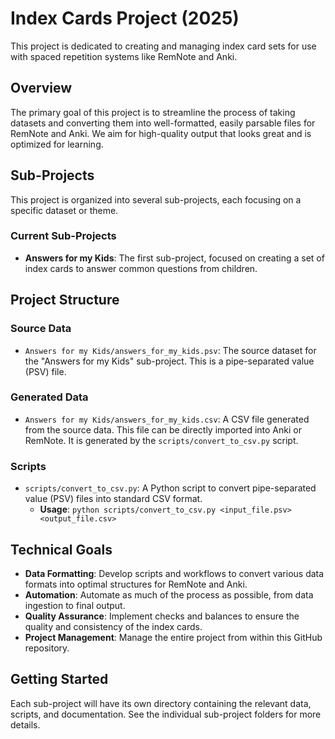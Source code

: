 # Index Cards Project (2025)

This project is dedicated to creating and managing index card sets for use with spaced repetition systems like RemNote and Anki.

## Overview

The primary goal of this project is to streamline the process of taking datasets and converting them into well-formatted, easily parsable files for RemNote and Anki. We aim for high-quality output that looks great and is optimized for learning.

## Sub-Projects

This project is organized into several sub-projects, each focusing on a specific dataset or theme.

### Current Sub-Projects

- **Answers for my Kids**: The first sub-project, focused on creating a set of index cards to answer common questions from children.

## Project Structure

### Source Data

-   `Answers for my Kids/answers_for_my_kids.psv`: The source dataset for the "Answers for my Kids" sub-project. This is a pipe-separated value (PSV) file.

### Generated Data

-   `Answers for my Kids/answers_for_my_kids.csv`: A CSV file generated from the source data. This file can be directly imported into Anki or RemNote. It is generated by the `scripts/convert_to_csv.py` script.

### Scripts

-   `scripts/convert_to_csv.py`: A Python script to convert pipe-separated value (PSV) files into standard CSV format.
    -   **Usage**: `python scripts/convert_to_csv.py <input_file.psv> <output_file.csv>`

## Technical Goals

-   **Data Formatting**: Develop scripts and workflows to convert various data formats into optimal structures for RemNote and Anki.
-   **Automation**: Automate as much of the process as possible, from data ingestion to final output.
-   **Quality Assurance**: Implement checks and balances to ensure the quality and consistency of the index cards.
-   **Project Management**: Manage the entire project from within this GitHub repository.

## Getting Started

Each sub-project will have its own directory containing the relevant data, scripts, and documentation. See the individual sub-project folders for more details.
